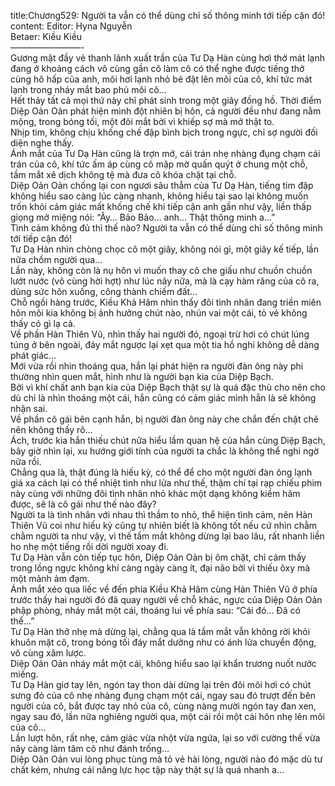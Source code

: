 title:Chương529: Người ta vẫn có thể dùng chỉ số thông minh tới tiếp cận đó!
content:
Editor: Hyna Nguyễn<br>Betaer: Kiều Kiều<br>————————-<br>Gương mặt đầy vẻ thanh lãnh xuất trần của Tư Dạ Hàn cùng hơi thở mát lạnh đang ở khoảng cách vô cùng gần cô làm cô có thể nghe được tiếng thở cùng hô hấp của anh, môi hơi lạnh nhỏ bé đặt lên môi của cô, khí tức mát lạnh trong nháy mắt bao phủ môi cô…<br>Hết thảy tất cả mọi thứ này chỉ phát sinh trong một giây đồng hồ. Thời điểm Diệp Oản Oản phát hiện mình đột nhiên bị hôn, cả người đều như đang nằm mộng, trong bóng tối, một đôi mắt bởi vì khiếp sợ mà mở thật to.<br>Nhịp tim, không chịu khống chế đập bình bịch trong ngực, chỉ sợ người đối diện nghe thấy.<br>Ánh mắt của Tư Dạ Hàn cũng là trợn mở, cái trán nhẹ nhàng đụng chạm cái trán của cô, khí tức ấm áp cùng cô mập mờ quấn quýt ở chung một chỗ, tầm mắt xê dịch không tệ mà đưa cô khóa chặt tại chỗ.<br>Diệp Oản Oản chống lại con ngươi sâu thẳm của Tư Dạ Hàn, tiếng tim đập không hiểu sao càng lúc càng nhanh, không hiểu tại sao lại không muốn trốn khỏi cảm giác mất khống chế khi tiếp cận anh gần như vậy, liền thấp giọng mở miệng nói: “Ây… Bảo Bảo… anh… Thật thông minh a…”<br>Tình cảm không đủ thì thế nào? Người ta vẫn có thể dùng chỉ số thông minh tới tiếp cận đó!<br>Tư Dạ Hàn nhìn chòng chọc cô một giây, không nói gì, một giây kế tiếp, lần nữa chồm người qua…<br>Lần này, không còn là nụ hôn vì muốn thay cô che giấu như chuồn chuồn lướt nước (vô cùng hời hợt) như lúc nãy nữa, mà là cạy hàm răng của cô ra, dùng sức hôn xuống, công thành chiếm đất…<br>Chỗ ngồi hàng trước, Kiều Khả Hâm nhìn thấy đôi tình nhân đang triền miên hôn môi kia không bị ảnh hưởng chút nào, nhún vai một cái, tỏ vẻ không thấy có gì lạ cả.<br>Về phần Hàn Thiên Vũ, nhìn thấy hai người đó, ngoại trừ hơi có chút lúng túng ở bên ngoài, đáy mắt ngược lại xẹt qua một tia hồ nghi không dễ dàng phát giác…<br>Mới vừa rồi nhìn thoáng qua, hắn lại phát hiện ra người đàn ông này phi thường nhìn quen mắt, hình như là người bạn kia của Diệp Bạch.<br>Bởi vì khí chất anh bạn kia của Diệp Bạch thật sự là quá đặc thù cho nên cho dù chỉ là nhìn thoáng một cái, hắn cũng có cảm giác mình hẳn là sẽ không nhận sai.<br>Về phần cô gái bên cạnh hắn, bị người đàn ông này che chắn đến chặt chẽ nên không thấy rõ…<br>Ách, trước kia hắn thiếu chút nữa hiểu lầm quan hệ của hắn cùng Diệp Bạch, bây giờ nhìn lại, xu hướng giới tính của người ta chắc là không thể nghi ngờ nữa rồi.<br>Chẳng qua là, thật đúng là hiếu kỳ, có thể để cho một người đàn ông lạnh giá xa cách lại có thể nhiệt tình như lửa như thế, thậm chí tại rạp chiếu phim này cùng với những đôi tình nhân nhỏ khác một dạng không kiềm hãm được, sẽ là cô gái như thế nào đây?<br>Người ta là tình nhân với nhau thì thầm to nhỏ, thể hiện tình cảm, nên Hàn Thiên Vũ coi như hiếu kỳ cũng tự nhiên biết là không tốt nếu cứ nhìn chằm chằm người ta như vậy, vì thế tầm mắt không dừng lại bao lâu, rất nhanh liền ho nhẹ một tiếng rồi dời người xoay đi.<br>Tư Dạ Hàn vẫn còn tiếp tục hôn, Diệp Oản Oản bị ôm chặt, chỉ cảm thấy trong lồng ngực không khí càng ngày càng ít, đại não bởi vì thiếu ôxy mà một mảnh ảm đạm.<br>Ánh mắt xéo qua liếc về đến phía Kiều Khả Hâm cùng Hàn Thiên Vũ ở phía trước thấy hai người đó đã quay người về chỗ khác, ngực của Diệp Oản Oản phập phòng, nháy mắt một cái, thoáng lui về phía sau: “Cái đó… Đã có thể…”<br>Tư Dạ Hàn thở nhẹ mà dừng lại, chẳng qua là tầm mắt vẫn không rời khỏi khuôn mặt cô, trong bóng tối đáy mắt dường như có ánh lửa chuyển động, vô cùng xâm lược.<br>Diệp Oản Oản nháy mắt một cái, không hiểu sao lại khẩn trương nuốt nước miếng.<br>Tư Dạ Hàn giơ tay lên, ngón tay thon dài dừng lại trên đôi môi hơi có chút sưng đỏ của cô nhẹ nhàng đụng chạm một cái, ngay sau đó trượt đến bên người của cô, bắt được tay nhỏ của cô, cùng nàng mười ngón tay đan xen, ngay sau đó, lần nữa nghiêng người qua, một cái rồi một cái hôn nhẹ lên môi của cô…<br>Lần lượt hôn, rất nhẹ, cảm giác vừa nhột vừa ngứa, lại so với cường thế vừa nãy càng làm tâm cô như đánh trống…<br>Diệp Oản Oản vui lòng phục tùng mà tỏ vẻ hài lòng, người nào đó mặc dù tư chất kém, nhưng cái năng lực học tập này thật sự là quá nhanh a…
